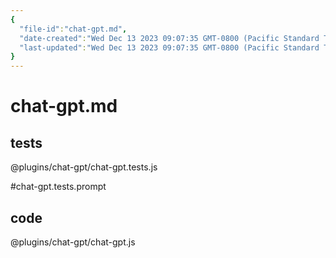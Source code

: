 ```yaml
---
{
  "file-id":"chat-gpt.md",
  "date-created":"Wed Dec 13 2023 09:07:35 GMT-0800 (Pacific Standard Time)",
  "last-updated":"Wed Dec 13 2023 09:07:35 GMT-0800 (Pacific Standard Time)"
}
---
```


# chat-gpt.md

## tests

@plugins/chat-gpt/chat-gpt.tests.js

#chat-gpt.tests.prompt

## code

@plugins/chat-gpt/chat-gpt.js